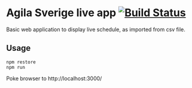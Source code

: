# Agila Sverige live app [![Build Status](https://travis-ci.org/vidstige/agilasverige-live-schedule.svg?branch=master)](https://travis-ci.org/vidstige/agilasverige-live-schedule)

Basic web application to display live schedule, as imported from csv file.

## Usage

```
npm restore
npm run
```

Poke browser to http://localhost:3000/

